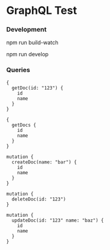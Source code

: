 # GraphQL Test

### Development

npm run build-watch

npm run develop

### Queries

```
{
  getDoc(id: "123") {
    id
    name
  }
}

{
  getDocs {
    id
    name
  }
}

mutation {
  createDoc(name: "bar") {
    id
    name
  }
}

mutation {
  deleteDoc(id: "123")
}

mutation {
  updateDoc(id: "123" name: "baz") {
    id
    name
  }
}

```
